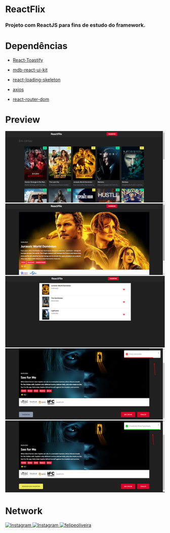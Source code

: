# ReactFlix
### Projeto com ReactJS para fins de estudo do framework.

# Dependências
* [React-Toastify](https://fkhadra.github.io/react-toastify/introduction)

* [mdb-react-ui-kit](https://mdbootstrap.com)

* [react-loading-skeleton](https://www.npmjs.com/package/react-loading-skeleton)

* [axios](https://axios-http.com/ptbr/docs/intro)

* [react-router-dom](https://www.npmjs.com/package/react-router-dom)

# Preview
![Home](./preview/desktop-home.png)
![Movie Details](./preview/desktop-movie-details.png)
![Favorites](./preview/desktop-favorites.png)
![Movie Removed](./preview/desktop-movie-removed.png)
![Movie Saved](./preview/desktop-movie-saved.png)

# Network
<a href="https://www.linkedin.com/in/felipeoli7eira" target="blank">
    <img src="https://img.shields.io/badge/LinkedIn-0077B5?style=for-the-badge&logo=linkedin&logoColor=white" alt="Instagram" />
</a>

<a href="https://www.instagram.com/oli7eirafelipe" target="blank">
    <img src="https://img.shields.io/badge/Instagram-E4405F?style=for-the-badge&logo=instagram&logoColor=white" alt="Instagram" />
</a>

<a href="https://felipeoliveira.bio.link" target="blank">
    <img src="https://img.shields.io/badge/website-000000?style=for-the-badge&logo=About.me&logoColor=white" alt="felipeoliveira" />
</a>


